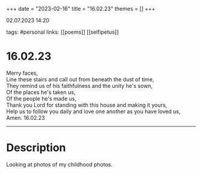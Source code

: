 +++
date = "2023-02-16"
title = "16.02.23"
themes = []
+++

02.07.2023 14:20

tags: #personal
links: [[poems]] [[selfipetus]]

# 16.02.23
Merry faces,  
Line these stairs and call out from beneath the dust of time,  
They remind us of his faithfulness and the unity he's sown,  
Of the places he's taken us,  
Of the people he's made us,  
Thank you Lord for standing with this house and making it yours,  
Help us to follow you daily and love one another as you have loved us,  
Amen.
16.02.23

---
# Description
Looking at photos of my childhood photos.